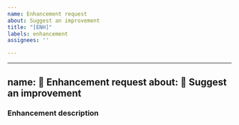 ```yaml
---
name: Enhancement request
about: Suggest an improvement
title: "[ENH]"
labels: enhancement
assignees: ''

---
```


---
name: 💭 Enhancement request
about: 🔹 Suggest an improvement
---

<!-- :warning: Please, try to follow the template -->

### Enhancement description
